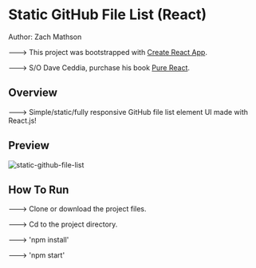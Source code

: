 # Static GitHub File List (React)

Author: Zach Mathson

---> This project was bootstrapped with [Create React App](https://github.com/facebookincubator/create-react-app).

---> S/O Dave Ceddia, purchase his book [Pure React](https://daveceddia.com/pure-react/).

## Overview

---> Simple/static/fully responsive GitHub file list element UI made with React.js!

## Preview

![static-github-file-list](https://user-images.githubusercontent.com/32144404/37694322-4153369e-2c94-11e8-8ef5-0d4a749cf8f5.jpg)

## How To Run

---> Clone or download the project files.

---> Cd to the project directory.

---> 'npm install'

---> 'npm start'